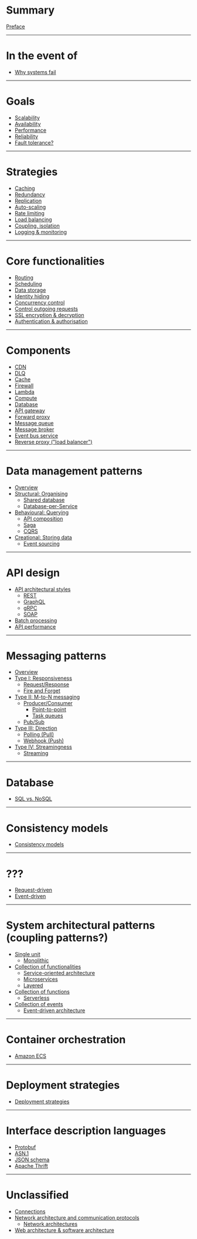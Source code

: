 # Summary

[Preface](./preface.md)

---

# In the event of

- [Why systems fail](./why-systems-fail.md)

---

# Goals

- [Scalability](./scalability.md)
- [Availability](./availability.md)
- [Performance](./performance.md)
- [Reliability](./reliability.md)
- [Fault tolerance?](./fault-tolerance.md)

---

# Strategies

- [Caching](./components/caching.md)
- [Redundancy](./redundancy.md)
- [Replication](./replication.md)
- [Auto-scaling](./auto-scaling.md)
- [Rate limiting](./components/rate-limiting.md)
- [Load balancing](./components/load-balancing.md)
- [Coupling, isolation]()
- [Logging & monitoring](./components/logging-and-monitoring.md)

---

# Core functionalities

- [Routing](./components/routing.md)
- [Scheduling](./components/scheduling.md)
- [Data storage](./components/data-storage.md)
- [Identity hiding](./components/identity-hiding.md)
- [Concurrency control](./components/concurrency-control.md)
- [Control outgoing requests](./components/control-outgoing-requests.md)
- [SSL encryption & decryption](./components/ssl-encryption-and-decryption.md)
- [Authentication & authorisation](./components/authentication-and-authorisation.md)

---

# Components

- [CDN](./components/cdn.md)
- [DLQ](./components/queue/dlq.md)
- [Cache]()
- [Firewall]()
- [Lambda](./components/serverless-compute-service.md)
- [Compute]()
- [Database](./components/database.md)
- [API gateway](./components/api-gateway.md)
- [Forward proxy](./components/forward-proxy.md)
- [Message queue](./components/queue/index.md)
- [Message broker](./components/message-broker.md)
- [Event bus service](./components/event-bus-service.md)
- [Reverse proxy ("load balancer")](./components/reverse-proxy.md)

---

# Data management patterns

- [Overview](./data-management-patterns/overview.md)
- [Structural: Organising]()
  - [Shared database](./data-management-patterns/shared-database.md)
  - [Database-per-Service](./data-management-patterns/database-per-service.md)
- [Behavioural: Querying]()
  - [API composition](./data-management-patterns/api-composition.md)
  - [Saga](./data-management-patterns/saga.md)
  - [CQRS](./data-management-patterns/cqrs.md)
- [Creational: Storing data]()
  - [Event sourcing](./data-management-patterns/event-sourcing.md)

---

# API design

- [API architectural styles](./api-design/api-architectural-styles/index.md)
  - [REST](./api-design/api-architectural-styles/rest.md)
  - [GraphQL](./api-design/api-architectural-styles/graphql.md)
  - [gRPC](./api-design/api-architectural-styles/grpc.md)
  - [SOAP](./api-design/api-architectural-styles/soap.md)
- [Batch processing](./api-design/batch-processing.md)
- [API performance](./api-design/api-peformance.md)

---

# Messaging patterns

- [Overview](./messaging-patterns/overview.md)
- [Type I: Responsiveness]()
  - [Request/Response](./messaging-patterns/request-response.md)
  - [Fire and Forget](./messaging-patterns/fire-and-forget.md)
- [Type II: M-to-N messaging]()
  - [Producer/Consumer](./messaging-patterns/producer-consumer.md)
    - [Point-to-point]()
    - [Task queues]()
  - [Pub/Sub](./messaging-patterns/pub-sub.md)
- [Type III: Direction](./messaging-patterns/direction.md)
  - [Polling (Pull)](./messaging-patterns/polling.md)
  - [Webhook (Push)](./messaging-patterns/webhook.md)
- [Type IV: Streamingness]()
  - [Streaming](./streaming.md)

---

# Database

- [SQL vs. NoSQL](./sql-vs-nosql.md)

---

# Consistency models

- [Consistency models](./consistency-models.md)

---

# ???

- [Request-driven]()
- [Event-driven]()

---

# System architectural patterns (coupling patterns?)

- [Single unit]()
  - [Monolithic]()
- [Collection of functionalities]()
  - [Service-oriented architecture]()
  - [Microservices](./patterns/microservices.md)
  - [Layered]()
- [Collection of functions]()
  - [Serverless]()
- [Collection of events]()
  - [Event-driven architecture](./patterns/event-driven-architecture.md)

---

# Container orchestration

- [Amazon ECS]()

---

# Deployment strategies

- [Deployment strategies](./deployment-strategies.md)

---

# Interface description languages

- [Protobuf](./protobuf.md)
- [ASN.1](./asn1.md)
- [JSON schema](./json-schema.md)
- [Apache Thrift]()

---

# Unclassified

- [Connections](./connections.md)
- [Network architecture and communication protocols]()
    - [Network architectures](./network-architectures.md)
- [Web architecture & software architecture](./web-architecture-and-software-architecture.md)
